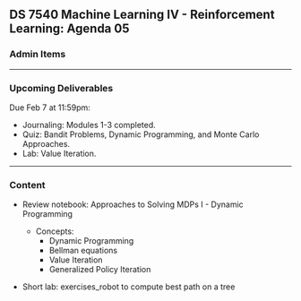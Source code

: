 ## DS 7540 Machine Learning IV - Reinforcement Learning: Agenda 05



### Admin Items


---

### Upcoming Deliverables

Due Feb 7 at 11:59pm:

- Journaling: Modules 1-3 completed.
- Quiz: Bandit Problems, Dynamic Programming, and Monte Carlo Approaches.
- Lab: Value Iteration.

---

### Content

- Review notebook: Approaches to Solving MDPs I - Dynamic Programming
  - Concepts:
    - Dynamic Programming
    - Bellman equations
    - Value Iteration
    - Generalized Policy Iteration

- Short lab: exercises_robot to compute best path on a tree 

